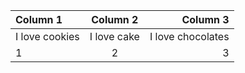 |Column 1|Column 2|Column 3|
|:---|:---:|---:|
|I love cookies|I love cake|I love chocolates|
|1|2|3|
